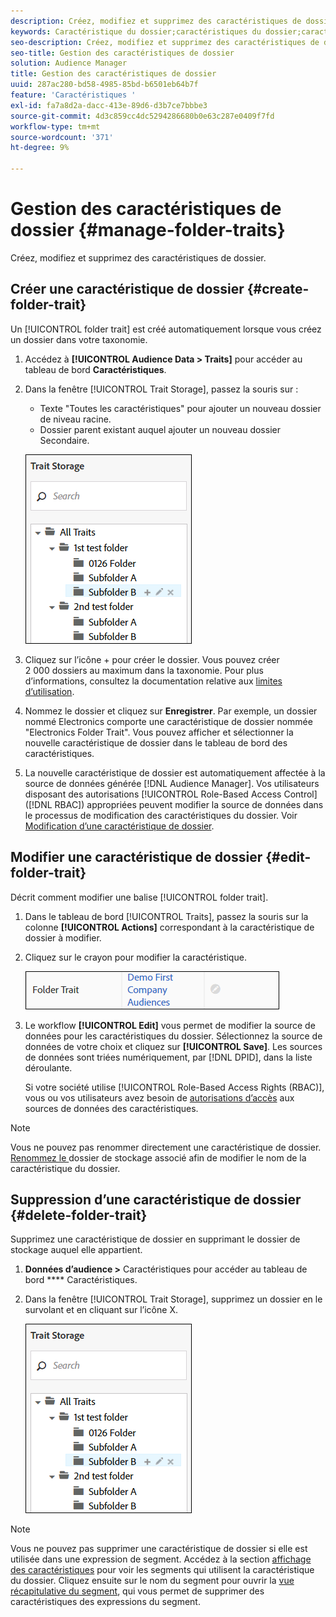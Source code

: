 ```yaml
---
description: Créez, modifiez et supprimez des caractéristiques de dossier.
keywords: Caractéristique du dossier;caractéristiques du dossier;caractéristiques du dossier;caractéristique du dossier
seo-description: Créez, modifiez et supprimez des caractéristiques de dossier.
seo-title: Gestion des caractéristiques de dossier
solution: Audience Manager
title: Gestion des caractéristiques de dossier
uuid: 287ac280-bd58-4985-85bd-b6501eb64b7f
feature: 'Caractéristiques '
exl-id: fa7a8d2a-dacc-413e-89d6-d3b7ce7bbbe3
source-git-commit: 4d3c859cc4dc5294286680b0e63c287e0409f7fd
workflow-type: tm+mt
source-wordcount: '371'
ht-degree: 9%

---
```


# Gestion des caractéristiques de dossier {#manage-folder-traits}

Créez, modifiez et supprimez des caractéristiques de dossier.

## Créer une caractéristique de dossier {#create-folder-trait}

Un [!UICONTROL folder trait] est créé automatiquement lorsque vous créez un dossier dans votre taxonomie.

<!-- create-folder-trait.xml -->

1. Accédez à **[!UICONTROL Audience Data > Traits]** pour accéder au tableau de bord **Caractéristiques**.
1. Dans la fenêtre [!UICONTROL Trait Storage], passez la souris sur :

   * Texte &quot;Toutes les caractéristiques&quot; pour ajouter un nouveau dossier de niveau racine.
   * Dossier parent existant auquel ajouter un nouveau dossier Secondaire.

   ![](assets/folder_traits_create.PNG)

1. Cliquez sur l’icône + pour créer le dossier. Vous pouvez créer 2 000 dossiers au maximum dans la taxonomie. Pour plus d’informations, consultez la documentation relative aux [limites d’utilisation](../../features/administration/usage-limits.md).
1. Nommez le dossier et cliquez sur **Enregistrer**. Par exemple, un dossier nommé Electronics comporte une caractéristique de dossier nommée &quot;Electronics Folder Trait&quot;. Vous pouvez afficher et sélectionner la nouvelle caractéristique de dossier dans le tableau de bord des caractéristiques.
1. La nouvelle caractéristique de dossier est automatiquement affectée à la source de données générée [!DNL Audience Manager]. Vos utilisateurs disposant des autorisations [!UICONTROL Role-Based Access Control] ([!DNL RBAC]) appropriées peuvent modifier la source de données dans le processus de modification des caractéristiques du dossier. Voir [Modification d’une caractéristique de dossier](../../features/traits/manage-folder-traits.md#edit-folder-trait).

## Modifier une caractéristique de dossier {#edit-folder-trait}

Décrit comment modifier une balise [!UICONTROL folder trait].

<!-- edit-folder-trait.xml -->

1. Dans le tableau de bord [!UICONTROL Traits], passez la souris sur la colonne **[!UICONTROL Actions]** correspondant à la caractéristique de dossier à modifier.
1. Cliquez sur le crayon pour modifier la caractéristique.

   ![](assets/folder_traits_edit_border.png)

1. Le workflow **[!UICONTROL Edit]** vous permet de modifier la source de données pour les caractéristiques du dossier. Sélectionnez la source de données de votre choix et cliquez sur **[!UICONTROL Save]**. Les sources de données sont triées numériquement, par [!DNL DPID], dans la liste déroulante.

   Si votre société utilise [!UICONTROL Role-Based Access Rights (RBAC)], vous ou vos utilisateurs avez besoin de [autorisations d’accès](../../features/traits/about-folder-traits.md#role-based-access-controls) aux sources de données des caractéristiques.

>[!NOTE]
>
>Vous ne pouvez pas renommer directement une caractéristique de dossier. [Renommez le ](../../features/traits/trait-storage.md#rename-delete-trait-storage-folder) dossier de stockage associé afin de modifier le nom de la caractéristique du dossier.

## Suppression d’une caractéristique de dossier {#delete-folder-trait}

Supprimez une caractéristique de dossier en supprimant le dossier de stockage auquel elle appartient.

<!-- delete-folder-trait.xml -->

1. **Données d’audience >** Caractéristiques pour accéder au tableau de bord  **** Caractéristiques.
1. Dans la fenêtre [!UICONTROL Trait Storage], supprimez un dossier en le survolant et en cliquant sur l’icône X.

   ![Résultat de l’étape](assets/folder_traits_create.PNG)

>[!NOTE]
>
>Vous ne pouvez pas supprimer une caractéristique de dossier si elle est utilisée dans une expression de segment. Accédez à la section [affichage des caractéristiques](../../features/traits/trait-details-page.md) pour voir les segments qui utilisent la caractéristique du dossier. Cliquez ensuite sur le nom du segment pour ouvrir la [vue récapitulative du segment](../../features/segments/segment-summary-view.md), qui vous permet de supprimer des caractéristiques des expressions du segment.
